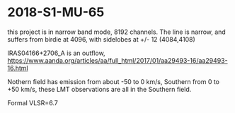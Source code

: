 # 2018-S1-MU-65

this project is in narrow band mode, 8192 channels. The line is narrow,
and suffers from birdie at 4096, with sidelobes at +/- 12 (4084,4108)

IRAS04166+2706_A is an outflow, https://www.aanda.org/articles/aa/full_html/2017/01/aa29493-16/aa29493-16.html

Nothern field has emission from about -50 to 0 km/s, Southern from 0 to +50 km/s, these LMT observations
are all in the Southern field.

Formal VLSR=6.7
